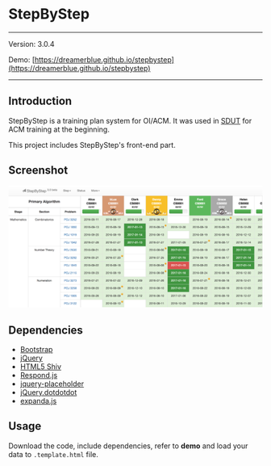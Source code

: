 # StepByStep

---

Version: 3.0.4

Demo: [https://dreamerblue.github.io/stepbystep](https://dreamerblue.github.io/stepbystep)

---

## Introduction

StepByStep is a training plan system for OI/ACM. It was used in [SDUT](http://acm.sdut.edu.cn) for ACM training at the beginning.

This project includes StepByStep's front-end part.

## Screenshot

![Screenshot-step](https://raw.githubusercontent.com/dreamerblue/stepbystep/master/Screenshot-step.png)

## Dependencies

- [Bootstrap](http://getbootstrap.com)
- [jQuery](https://jquery.com)
- [HTML5 Shiv](https://github.com/aFarkas/html5shiv)
- [Respond.js](https://github.com/scottjehl/Respond)
- [jquery-placeholder](https://github.com/mathiasbynens/jquery-placeholder)
- [jQuery.dotdotdot](http://dotdotdot.frebsite.nl/)
- [expanda.js](https://github.com/dreamerblue/expanda.js)

## Usage

Download the code, include dependencies, refer to **demo** and load your data to `.template.html` file.
